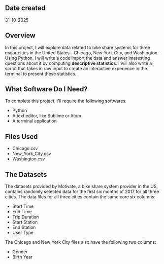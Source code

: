 ## Date created
31-10-2025

## Overview
In this project, I will explore data related to bike share systems for three major cities in the United States—Chicago, New York City, and Washington. Using Python, I will write a code import the data and answer interesting questions about it by computing <b>descriptive statistics</b>. I will also write a script that takes in raw input to create an interactive experience in the terminal to present these statistics.

## What Software Do I Need?
To complete this project, i'll require the following softwares:

- Python 
- A text editor, like Sublime or Atom
- A terminal application

## Files Used
- Chicago.csv
- New_York_City.csv
- Washington.csv

## The Datasets
The datasets provided by Motivate, a bike share system provider in the US, contains randomly selected data for the first six months of 2017 for all three cities. The data files for all three cities contain the same core six columns:

- Start Time 
- End Time 
- Trip Duration 
- Start Station 
- End Station 
- User Type 

The Chicago and New York City files also have the following two columns:

- Gender
- Birth Year
